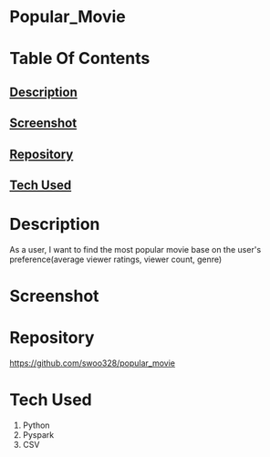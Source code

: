 # Popular_Movie

# Table Of Contents

## [Description](#description)

## [Screenshot](#screenshot)

## [Repository](#repository)

## [Tech Used](#tech)

# Description <a name = "description"></a>
As a user, I want to find the most popular movie base on the user's preference(average viewer ratings, viewer count, genre)
# Screenshot <a name = "screenshot"></a>

# Repository <a name = "repository"></a>
https://github.com/swoo328/popular_movie

# Tech Used <a name = "tech"></a>
1. Python
2. Pyspark
3. CSV
